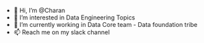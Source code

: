 - 👋 Hi, I’m @Charan
- 👀 I’m interested in Data Engineering Topics
- 🌱 I’m currently working in Data Core team - Data foundation tribe
- 📫 Reach me on my slack channel

<!---
Charan-hf/Charan-hf is a ✨ special ✨ repository because its `README.md` (this file) appears on your GitHub profile.
You can click the Preview link to take a look at your changes.
--->
